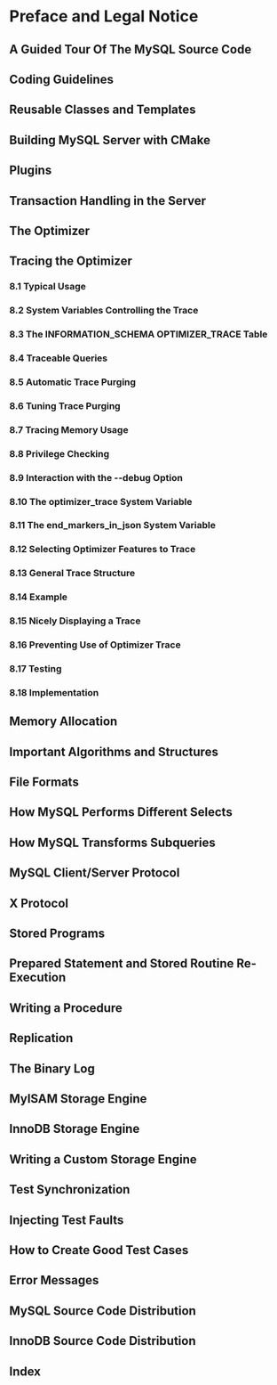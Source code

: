 
# Preface and Legal Notice
## A Guided Tour Of The MySQL Source Code
## Coding Guidelines
## Reusable Classes and Templates
## Building MySQL Server with CMake
## Plugins
## Transaction Handling in the Server
## The Optimizer
## Tracing the Optimizer
### 8.1 Typical Usage
### 8.2 System Variables Controlling the Trace
### 8.3 The INFORMATION_SCHEMA OPTIMIZER_TRACE Table
### 8.4 Traceable Queries
### 8.5 Automatic Trace Purging
### 8.6 Tuning Trace Purging
### 8.7 Tracing Memory Usage
### 8.8 Privilege Checking
### 8.9 Interaction with the --debug Option
### 8.10 The optimizer_trace System Variable
### 8.11 The end_markers_in_json System Variable
### 8.12 Selecting Optimizer Features to Trace
### 8.13 General Trace Structure
### 8.14 Example
### 8.15 Nicely Displaying a Trace
### 8.16 Preventing Use of Optimizer Trace
### 8.17 Testing
### 8.18 Implementation
## Memory Allocation
## Important Algorithms and Structures
## File Formats
## How MySQL Performs Different Selects
## How MySQL Transforms Subqueries
## MySQL Client/Server Protocol
## X Protocol
## Stored Programs
## Prepared Statement and Stored Routine Re-Execution
## Writing a Procedure
## Replication
## The Binary Log
## MyISAM Storage Engine
## InnoDB Storage Engine
## Writing a Custom Storage Engine
## Test Synchronization
## Injecting Test Faults
## How to Create Good Test Cases
## Error Messages
## MySQL Source Code Distribution
## InnoDB Source Code Distribution
## Index